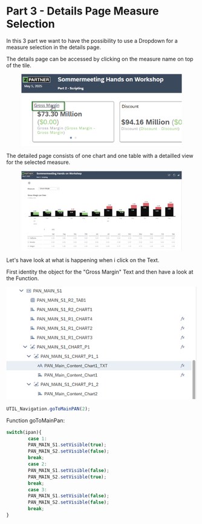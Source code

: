 # Part 3 - Details Page Measure Selection

In this 3 part we want to have the possibility to use a Dropdown for a measure selection in the details page.

The details page can be accessed by clicking on the measure name on top of the tile.

<figure><img src="../.gitbook/assets/image (10).png" alt=""><figcaption></figcaption></figure>

The detailed page  consists of one chart and one table with a detailled view for the selected measure.

<figure><img src="../.gitbook/assets/image (11).png" alt=""><figcaption></figcaption></figure>

Let's have look at what is happening when i click on the Text.

First identity the object for the "Gross Margin" Text and then have a look at the Function.

![](<../.gitbook/assets/image (12).png>)

```typescript
UTIL_Navigation.goToMainPAN(2);
```

Function goToMainPan:

```typescript
switch(ipan){
		case 1:
		PAN_MAIN_S1.setVisible(true);
		PAN_MAIN_S2.setVisible(false);		
		break;	
		case 2:
		PAN_MAIN_S1.setVisible(false);
		PAN_MAIN_S2.setVisible(true);		
		break;	
		case 3:
		PAN_MAIN_S1.setVisible(false);
		PAN_MAIN_S2.setVisible(false);	
		break;	
}
```





